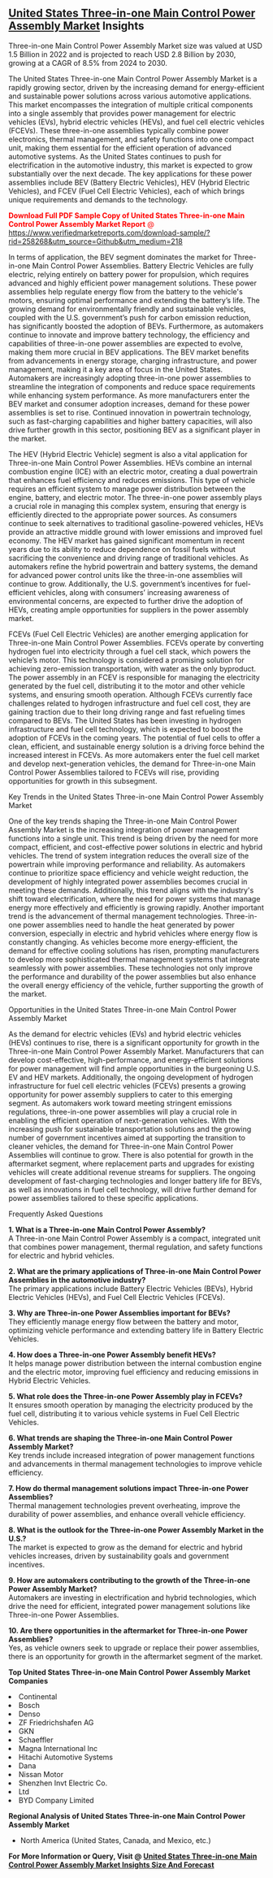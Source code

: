 <h2><a href="https://www.verifiedmarketreports.com/download-sample/?rid=258268&amp;utm_source=Github&amp;utm_medium=218" target="_blank">United States Three-in-one Main Control Power Assembly Market</a> Insights</h2><p>Three-in-one Main Control Power Assembly Market size was valued at USD 1.5 Billion in 2022 and is projected to reach USD 2.8 Billion by 2030, growing at a CAGR of 8.5% from 2024 to 2030.</p><p><p>The United States Three-in-one Main Control Power Assembly Market is a rapidly growing sector, driven by the increasing demand for energy-efficient and sustainable power solutions across various automotive applications. This market encompasses the integration of multiple critical components into a single assembly that provides power management for electric vehicles (EVs), hybrid electric vehicles (HEVs), and fuel cell electric vehicles (FCEVs). These three-in-one assemblies typically combine power electronics, thermal management, and safety functions into one compact unit, making them essential for the efficient operation of advanced automotive systems. As the United States continues to push for electrification in the automotive industry, this market is expected to grow substantially over the next decade. The key applications for these power assemblies include BEV (Battery Electric Vehicles), HEV (Hybrid Electric Vehicles), and FCEV (Fuel Cell Electric Vehicles), each of which brings unique requirements and demands to the technology. <p><span class=""><span style="color: #ff0000;"><strong>Download Full PDF Sample Copy of United States Three-in-one Main Control Power Assembly Market Report</strong> @ </span><a href="https://www.verifiedmarketreports.com/download-sample/?rid=258268&amp;utm_source=Github&amp;utm_medium=218" target="_blank">https://www.verifiedmarketreports.com/download-sample/?rid=258268&amp;utm_source=Github&amp;utm_medium=218</a></span></p></p> <p>In terms of application, the BEV segment dominates the market for Three-in-one Main Control Power Assemblies. Battery Electric Vehicles are fully electric, relying entirely on battery power for propulsion, which requires advanced and highly efficient power management solutions. These power assemblies help regulate energy flow from the battery to the vehicle's motors, ensuring optimal performance and extending the battery’s life. The growing demand for environmentally friendly and sustainable vehicles, coupled with the U.S. government’s push for carbon emission reduction, has significantly boosted the adoption of BEVs. Furthermore, as automakers continue to innovate and improve battery technology, the efficiency and capabilities of three-in-one power assemblies are expected to evolve, making them more crucial in BEV applications. The BEV market benefits from advancements in energy storage, charging infrastructure, and power management, making it a key area of focus in the United States. Automakers are increasingly adopting three-in-one power assemblies to streamline the integration of components and reduce space requirements while enhancing system performance. As more manufacturers enter the BEV market and consumer adoption increases, demand for these power assemblies is set to rise. Continued innovation in powertrain technology, such as fast-charging capabilities and higher battery capacities, will also drive further growth in this sector, positioning BEV as a significant player in the market. <p>The HEV (Hybrid Electric Vehicle) segment is also a vital application for Three-in-one Main Control Power Assemblies. HEVs combine an internal combustion engine (ICE) with an electric motor, creating a dual powertrain that enhances fuel efficiency and reduces emissions. This type of vehicle requires an efficient system to manage power distribution between the engine, battery, and electric motor. The three-in-one power assembly plays a crucial role in managing this complex system, ensuring that energy is efficiently directed to the appropriate power sources. As consumers continue to seek alternatives to traditional gasoline-powered vehicles, HEVs provide an attractive middle ground with lower emissions and improved fuel economy. The HEV market has gained significant momentum in recent years due to its ability to reduce dependence on fossil fuels without sacrificing the convenience and driving range of traditional vehicles. As automakers refine the hybrid powertrain and battery systems, the demand for advanced power control units like the three-in-one assemblies will continue to grow. Additionally, the U.S. government’s incentives for fuel-efficient vehicles, along with consumers’ increasing awareness of environmental concerns, are expected to further drive the adoption of HEVs, creating ample opportunities for suppliers in the power assembly market. <p>FCEVs (Fuel Cell Electric Vehicles) are another emerging application for Three-in-one Main Control Power Assemblies. FCEVs operate by converting hydrogen fuel into electricity through a fuel cell stack, which powers the vehicle’s motor. This technology is considered a promising solution for achieving zero-emission transportation, with water as the only byproduct. The power assembly in an FCEV is responsible for managing the electricity generated by the fuel cell, distributing it to the motor and other vehicle systems, and ensuring smooth operation. Although FCEVs currently face challenges related to hydrogen infrastructure and fuel cell cost, they are gaining traction due to their long driving range and fast refueling times compared to BEVs. The United States has been investing in hydrogen infrastructure and fuel cell technology, which is expected to boost the adoption of FCEVs in the coming years. The potential of fuel cells to offer a clean, efficient, and sustainable energy solution is a driving force behind the increased interest in FCEVs. As more automakers enter the fuel cell market and develop next-generation vehicles, the demand for Three-in-one Main Control Power Assemblies tailored to FCEVs will rise, providing opportunities for growth in this subsegment. <p>Key Trends in the United States Three-in-one Main Control Power Assembly Market</p> <p>One of the key trends shaping the Three-in-one Main Control Power Assembly Market is the increasing integration of power management functions into a single unit. This trend is being driven by the need for more compact, efficient, and cost-effective power solutions in electric and hybrid vehicles. The trend of system integration reduces the overall size of the powertrain while improving performance and reliability. As automakers continue to prioritize space efficiency and vehicle weight reduction, the development of highly integrated power assemblies becomes crucial in meeting these demands. Additionally, this trend aligns with the industry's shift toward electrification, where the need for power systems that manage energy more effectively and efficiently is growing rapidly. Another important trend is the advancement of thermal management technologies. Three-in-one power assemblies need to handle the heat generated by power conversion, especially in electric and hybrid vehicles where energy flow is constantly changing. As vehicles become more energy-efficient, the demand for effective cooling solutions has risen, prompting manufacturers to develop more sophisticated thermal management systems that integrate seamlessly with power assemblies. These technologies not only improve the performance and durability of the power assemblies but also enhance the overall energy efficiency of the vehicle, further supporting the growth of the market. <p>Opportunities in the United States Three-in-one Main Control Power Assembly Market</p> <p>As the demand for electric vehicles (EVs) and hybrid electric vehicles (HEVs) continues to rise, there is a significant opportunity for growth in the Three-in-one Main Control Power Assembly Market. Manufacturers that can develop cost-effective, high-performance, and energy-efficient solutions for power management will find ample opportunities in the burgeoning U.S. EV and HEV markets. Additionally, the ongoing development of hydrogen infrastructure for fuel cell electric vehicles (FCEVs) presents a growing opportunity for power assembly suppliers to cater to this emerging segment. As automakers work toward meeting stringent emissions regulations, three-in-one power assemblies will play a crucial role in enabling the efficient operation of next-generation vehicles. With the increasing push for sustainable transportation solutions and the growing number of government incentives aimed at supporting the transition to cleaner vehicles, the demand for Three-in-one Main Control Power Assemblies will continue to grow. There is also potential for growth in the aftermarket segment, where replacement parts and upgrades for existing vehicles will create additional revenue streams for suppliers. The ongoing development of fast-charging technologies and longer battery life for BEVs, as well as innovations in fuel cell technology, will drive further demand for power assemblies tailored to these specific applications. <p>Frequently Asked Questions</p> <p><strong>1. What is a Three-in-one Main Control Power Assembly?</strong><br> A Three-in-one Main Control Power Assembly is a compact, integrated unit that combines power management, thermal regulation, and safety functions for electric and hybrid vehicles.</p> <p><strong>2. What are the primary applications of Three-in-one Main Control Power Assemblies in the automotive industry?</strong><br> The primary applications include Battery Electric Vehicles (BEVs), Hybrid Electric Vehicles (HEVs), and Fuel Cell Electric Vehicles (FCEVs).</p> <p><strong>3. Why are Three-in-one Power Assemblies important for BEVs?</strong><br> They efficiently manage energy flow between the battery and motor, optimizing vehicle performance and extending battery life in Battery Electric Vehicles.</p> <p><strong>4. How does a Three-in-one Power Assembly benefit HEVs?</strong><br> It helps manage power distribution between the internal combustion engine and the electric motor, improving fuel efficiency and reducing emissions in Hybrid Electric Vehicles.</p> <p><strong>5. What role does the Three-in-one Power Assembly play in FCEVs?</strong><br> It ensures smooth operation by managing the electricity produced by the fuel cell, distributing it to various vehicle systems in Fuel Cell Electric Vehicles.</p> <p><strong>6. What trends are shaping the Three-in-one Main Control Power Assembly Market?</strong><br> Key trends include increased integration of power management functions and advancements in thermal management technologies to improve vehicle efficiency.</p> <p><strong>7. How do thermal management solutions impact Three-in-one Power Assemblies?</strong><br> Thermal management technologies prevent overheating, improve the durability of power assemblies, and enhance overall vehicle efficiency.</p> <p><strong>8. What is the outlook for the Three-in-one Power Assembly Market in the U.S.?</strong><br> The market is expected to grow as the demand for electric and hybrid vehicles increases, driven by sustainability goals and government incentives.</p> <p><strong>9. How are automakers contributing to the growth of the Three-in-one Power Assembly Market?</strong><br> Automakers are investing in electrification and hybrid technologies, which drive the need for efficient, integrated power management solutions like Three-in-one Power Assemblies.</p> <p><strong>10. Are there opportunities in the aftermarket for Three-in-one Power Assemblies?</strong><br> Yes, as vehicle owners seek to upgrade or replace their power assemblies, there is an opportunity for growth in the aftermarket segment of the market.</p></p><p><strong>Top United States Three-in-one Main Control Power Assembly Market Companies</strong></p><div data-test-id=""><p><li>Continental</li><li> Bosch</li><li> Denso</li><li> ZF Friedrichshafen AG</li><li> GKN</li><li> Schaeffler</li><li> Magna International Inc</li><li> Hitachi Automotive Systems</li><li> Dana</li><li> Nissan Motor</li><li> Shenzhen Invt Electric Co.</li><li> Ltd</li><li> BYD Company Limited</li></p><div><strong>Regional Analysis of&nbsp;United States Three-in-one Main Control Power Assembly Market</strong></div><ul><li dir="ltr"><p dir="ltr">North America&nbsp;(United States, Canada, and Mexico, etc.)</p></li></ul><p><strong>For More Information or Query, Visit @&nbsp;</strong><strong><a href="https://www.verifiedmarketreports.com/product/three-in-one-main-control-power-assembly-market/?utm_source=Github&amp;utm_medium=218" target="_blank">United States Three-in-one Main Control Power Assembly Market Insights Size And Forecast</a></strong></p></div>
